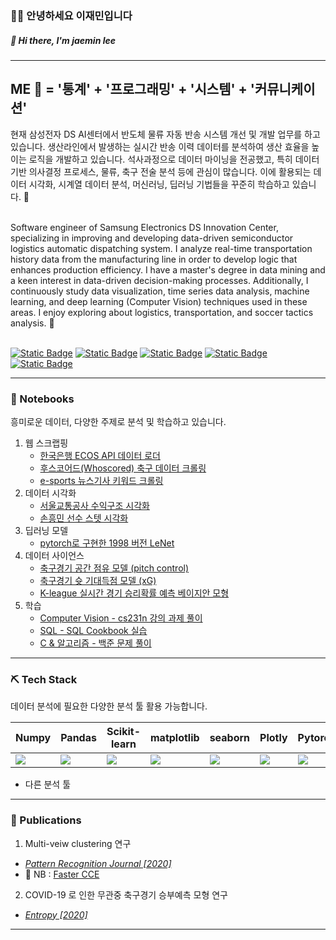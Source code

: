 ###  🙇‍♂️ 안녕하세요 이재민입니다 
#####  👋 Hi there, I'm jaemin lee
---
ME 🥸 = '통계' + '프로그래밍' + '시스템' + '커뮤니케이션'
---
현재 삼성전자 DS AI센터에서 반도체 물류 자동 반송 시스템 개선 및 개발 업무를 하고 있습니다.
생산라인에서 발생하는 실시간 반송 이력 데이터를 분석하여 생산 효율을 높이는 로직을 개발하고 있습니다.
석사과정으로 데이터 마이닝을 전공했고, 특히 데이터 기반 의사결정 프로세스, 물류, 축구 전술 분석 등에 관심이 많습니다. 
이에 활용되는 데이터 시각화, 시계열 데이터 분석, 머신러닝, 딥러닝 기법들을 꾸준히 학습하고 있습니다. 🧐

<br>
Software engineer of Samsung Electronics DS Innovation Center, specializing in improving and developing data-driven semiconductor logistics automatic dispatching system. I analyze real-time transportation history data from the manufacturing line in order to develop logic that enhances production efficiency. I have a master's degree in data mining and a keen interest in data-driven decision-making processes. Additionally, I continuously study data visualization, time series data analysis, machine learning, and deep learning (Computer Vision) techniques used in these areas. I enjoy exploring about logistics, transportation, and soccer tactics analysis. 🤨
<br>
<br>

[![Static Badge](https://img.shields.io/badge/JM-CV-blue)](https://github.com/jmlee8939/jmlee8939/blob/main/CV/JaeminLee_CV_WEB.pdf)
[![Static Badge](https://img.shields.io/badge/DP20-Blog-green)](https://jmlee8939.github.io)
[![Static Badge](https://img.shields.io/badge/Github-black?logo=github)](https://github.com/jmlee8939)
[![Static Badge](https://img.shields.io/badge/Linked_in-blue?logo=linkedin)](https://www.linkedin.com/in/jmlee8939/)
[![Static Badge](https://img.shields.io/badge/E--Mail-orange)](mailto:jmlee8939@hanmail.net)

---
### 📒 Notebooks
흥미로운 데이터, 다양한 주제로 분석 및 학습하고 있습니다.

1. 웹 스크랩핑
    - [한국은행 ECOS API 데이터 로더](https://github.com/jmlee8939/ecos_api_loader) 
    - [후스코어드(Whoscored) 축구 데이터 크롤링](https://github.com/jmlee8939/whoscored_crawling)
    - [e-sports 뉴스기사 키워드 크롤링](https://github.com/jmlee8939/esports_news_crawling)
3. 데이터 시각화
    - [서울교통공사 수익구조 시각화](https://github.com/jmlee8939/seoul_metro_profit_analysis)
    - [손흥민 선수 스텟 시각화](https://github.com/jmlee8939/Sonny_stats_visualization)
4. 딥러닝 모델
    - [pytorch로 구현한 1998 버전 LeNet](https://github.com/jmlee8939/LeNet-5_1998_pytorch)
5.  데이터 사이언스
    - [축구경기 공간 점유 모델 (pitch control)](https://github.com/jmlee8939/Wide-Open-Space_Pitch_Control_Model)
    - [축구경기 슛 기대득점 모델 (xG)](https://github.com/jmlee8939/Expected-values-of-soccer)
    - [K-league 실시간 경기 승리확률 예측 베이지안 모형](https://github.com/jmlee8939/K_league_in_game_win_probability_model)
6. 학습
    - [Computer Vision - cs231n 강의 과제 풀이](https://github.com/jmlee8939/cs231n-2021)
    - [SQL - SQL Cookbook 실습](https://github.com/jmlee8939/SQL_Cookcook)
    - [C & 알고리즘 - 백준 문제 풀이]()


---

### ⛏️ Tech Stack
데이터 분석에 필요한 다양한 분석 툴 활용 가능합니다.

| Numpy | Pandas | Scikit-learn | matplotlib | seaborn | Plotly | Pytorch | Oracle SQL | Rstudio | tydiverse |
|---|---|---|---|---|---|---|---|---|---|
| <img src="https://github.com/jmlee8939/jmlee8939/assets/58785929/e824b567-7e7f-4789-8f7c-6e9167e88d11"> | <img src="https://github.com/jmlee8939/jmlee8939/assets/58785929/be5eec6f-fcab-421e-a200-84d1b3d2bb3a"> | <img src="https://github.com/jmlee8939/jmlee8939/assets/58785929/7ee3e1ab-7c33-4338-829c-f221ebbf7944"> | <img src="https://github.com/jmlee8939/jmlee8939/assets/58785929/73c8247f-9b2b-4cd1-ab3f-2a573653a184"> | <img src="https://github.com/jmlee8939/jmlee8939/assets/58785929/ab308bc8-f6e6-4a5f-bb4f-001feb244f20"> | <img src="https://github.com/jmlee8939/jmlee8939/assets/58785929/8702c2b5-809b-4262-bdf5-eaabd1a0ca28"> |  <img src="https://github.com/jmlee8939/jmlee8939/assets/58785929/a53d7d28-593e-4356-81b1-5cac090a0771"> | <img src="https://github.com/jmlee8939/jmlee8939/assets/58785929/1529a41e-248a-42ef-8ff9-4b2e72916ec4"> | <img src="https://github.com/jmlee8939/jmlee8939/assets/58785929/6e3998b1-3bf4-4601-a8c5-e065e26b1a3b"> | <img src="https://github.com/jmlee8939/jmlee8939/assets/58785929/cacdd530-42a7-4805-9fad-7e4167cdcb94"> | 

- 다른 분석 툴
  
---

### 📝 Publications

1. Multi-veiw clustering 연구
- [*Pattern Recognition Journal [2020]*](https://www.sciencedirect.com/science/article/abs/pii/S0031320322001200?via%3Dihub)
- 📙 NB : [Faster CCE](https://github.com/jmlee8939/faster_CCE)

2. COVID-19 로 인한 무관중 축구경기 승부예측 모형 연구
- [*Entropy [2020]*](https://www.mdpi.com/1099-4300/24/3/366) 

---

<!--
**jmlee8939/jmlee8939** is a ✨ _special_ ✨ repository because its `README.md` (this file) appears on your GitHub profile.

Here are some ideas to get you started:

- 🔭 I’m currently working on ...
- 🌱 I’m currently learning ...
- 👯 I’m looking to collaborate on ...
- 🤔 I’m looking for help with ...
- 💬 Ask me about ...
- 📫 How to reach me: ...
- 😄 Pronouns: ...
- ⚡ Fun fact: ...
-->



